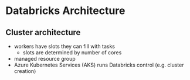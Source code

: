 # Databricks Architecture

## Cluster architecture
- workers have slots they can fill with tasks
  - slots are determined by number of cores
- managed resource group
- Azure Kubernetes Services (AKS) runs Databricks control (e.g. cluster creation)
